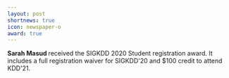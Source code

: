 ```yaml
---
layout: post
shortnews: true
icon: newspaper-o
award: true
---
```

<b>Sarah Masud </b> received the SIGKDD 2020 Student registration award. It includes a full registration waiver for SIGKDD'20 and $100 credit to attend KDD'21.
